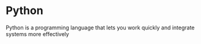 # Python
Python is a programming language that lets you work quickly and integrate systems more effectively
